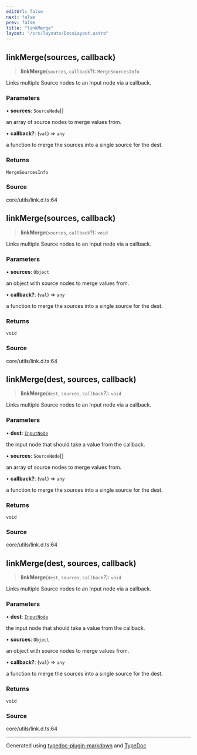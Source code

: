 ```yaml
---
editUrl: false
next: false
prev: false
title: "linkMerge"
layout: "/src/layouts/DocsLayout.astro"
---
```


## linkMerge(sources, callback)

> **linkMerge**(`sources`, `callback`?): `MergeSourcesInfo`

Links multiple Source nodes to an Input node via a callback.

### Parameters

• **sources**: `SourceNode`[]

an array of source nodes to merge values from.

• **callback?**: (`val`) => `any`

a function to merge the sources into a single source for the dest.

### Returns

`MergeSourcesInfo`

### Source

core/utils/link.d.ts:64

## linkMerge(sources, callback)

> **linkMerge**(`sources`, `callback`?): `void`

Links multiple Source nodes to an Input node via a callback.

### Parameters

• **sources**: `Object`

an object with source nodes to merge values from.

• **callback?**: (`val`) => `any`

a function to merge the sources into a single source for the dest.

### Returns

`void`

### Source

core/utils/link.d.ts:64

## linkMerge(dest, sources, callback)

> **linkMerge**(`dest`, `sources`, `callback`?): `void`

Links multiple Source nodes to an Input node via a callback.

### Parameters

• **dest**: [`InputNode`](/api/classes/inputnode/)

the input node that should take a value from the callback.

• **sources**: `SourceNode`[]

an array of source nodes to merge values from.

• **callback?**: (`val`) => `any`

a function to merge the sources into a single source for the dest.

### Returns

`void`

### Source

core/utils/link.d.ts:64

## linkMerge(dest, sources, callback)

> **linkMerge**(`dest`, `sources`, `callback`?): `void`

Links multiple Source nodes to an Input node via a callback.

### Parameters

• **dest**: [`InputNode`](/api/classes/inputnode/)

the input node that should take a value from the callback.

• **sources**: `Object`

an object with source nodes to merge values from.

• **callback?**: (`val`) => `any`

a function to merge the sources into a single source for the dest.

### Returns

`void`

### Source

core/utils/link.d.ts:64

***

Generated using [typedoc-plugin-markdown](https://www.npmjs.com/package/typedoc-plugin-markdown) and [TypeDoc](https://typedoc.org/)
